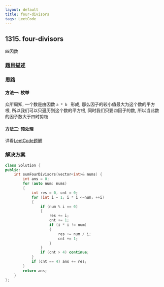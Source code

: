 ```yaml
---
layout: default
title: four-divisors
tags: LeetCode
---
```


## 1315. four-divisors

四因数

### [题目描述](https://leetcode-cn.com/problems/four-divisors/)

### 思路

#### 方法一: 枚举

众所周知, 一个数是由因数 `a * b ` 形成, 那么因子的较小值最大为这个数的平方根, 所以我们可以只遍历到这个数的平方根, 同时我们只要四因子的数, 所以当此数的因子数大于四时剪枝

#### 方法二: 预处理

详看[LeetCode题解](https://leetcode-cn.com/problems/four-divisors/solution/si-yin-shu-by-leetcode-solution/)

### 解决方案

```cpp
class Solution {
public:
    int sumFourDivisors(vector<int>& nums) {
        int ans = 0;
        for (auto num: nums)
        {
            int res = 0, cnt = 0;
            for (int i = 1; i * i <=num; ++i)
            {
                if (num % i == 0)
                {
                    res += i;
                    cnt += 1;
                    if (i * i != num)
                    {
                        res += num / i;
                        cnt += 1;
                    }
                }
                if (cnt > 4) continue;
            }
            if (cnt == 4) ans += res;
        }
        return ans;
    }
};
```
